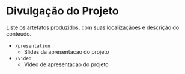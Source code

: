 # Divulgação do Projeto

Liste os artefatos produzidos, com suas localizaçãoes e descrição do conteúdo.

* `/presentation`
    * Slides da apresentacao do projeto
* `/video`
	* Vídeo de apresentacao do projeto

